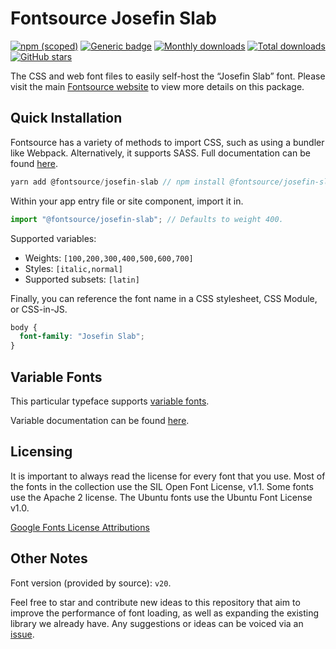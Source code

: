 # Fontsource Josefin Slab

[![npm (scoped)](https://img.shields.io/npm/v/@fontsource/josefin-slab?color=brightgreen)](https://www.npmjs.com/package/@fontsource/josefin-slab) [![Generic badge](https://img.shields.io/badge/fontsource-passing-brightgreen)](https://github.com/fontsource/fontsource) [![Monthly downloads](https://badgen.net/npm/dm/@fontsource/josefin-slab)](https://github.com/fontsource/fontsource) [![Total downloads](https://badgen.net/npm/dt/@fontsource/josefin-slab)](https://github.com/fontsource/fontsource) [![GitHub stars](https://img.shields.io/github/stars/fontsource/fontsource.svg?style=social&label=Star)](https://github.com/fontsource/fontsource/stargazers)

The CSS and web font files to easily self-host the “Josefin Slab” font. Please visit the main [Fontsource website](https://fontsource.org/fonts/josefin-slab) to view more details on this package.

## Quick Installation

Fontsource has a variety of methods to import CSS, such as using a bundler like Webpack. Alternatively, it supports SASS. Full documentation can be found [here](https://fontsource.org/docs/introduction).

```javascript
yarn add @fontsource/josefin-slab // npm install @fontsource/josefin-slab
```

Within your app entry file or site component, import it in.

```javascript
import "@fontsource/josefin-slab"; // Defaults to weight 400.
```

Supported variables:

- Weights: `[100,200,300,400,500,600,700]`
- Styles: `[italic,normal]`
- Supported subsets: `[latin]`

Finally, you can reference the font name in a CSS stylesheet, CSS Module, or CSS-in-JS.

```css
body {
  font-family: "Josefin Slab";
}
```

## Variable Fonts

This particular typeface supports [variable fonts](https://developer.mozilla.org/en-US/docs/Web/CSS/CSS_Fonts/Variable_Fonts_Guide).

Variable documentation can be found [here](https://fontsource.org/docs/variable-fonts).

## Licensing

It is important to always read the license for every font that you use.
Most of the fonts in the collection use the SIL Open Font License, v1.1. Some fonts use the Apache 2 license. The Ubuntu fonts use the Ubuntu Font License v1.0.

[Google Fonts License Attributions](https://fonts.google.com/attribution)

## Other Notes

Font version (provided by source): `v20`.

Feel free to star and contribute new ideas to this repository that aim to improve the performance of font loading, as well as expanding the existing library we already have. Any suggestions or ideas can be voiced via an [issue](https://github.com/fontsource/fontsource/issues).
